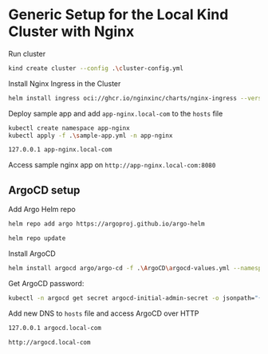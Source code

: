 # Generic Setup for the Local Kind Cluster with Nginx

Run cluster
```bash
kind create cluster --config .\cluster-config.yml
```

Install Nginx Ingress in the Cluster
```bash
helm install ingress oci://ghcr.io/nginxinc/charts/nginx-ingress --version 1.2.1 --namespace ingress --create-namespace --set controller.service.type=NodePort --set controller.service.httpPort.nodePort=30950
```

Deploy sample app and add `app-nginx.local-com` to the `hosts` file
```bash
kubectl create namespace app-nginx
kubectl apply -f .\sample-app.yml -n app-nginx
```
```txt
127.0.0.1 app-nginx.local-com
```

Access sample nginx app on `http://app-nginx.local-com:8080`


## ArgoCD setup

Add Argo Helm repo
```bash
helm repo add argo https://argoproj.github.io/argo-helm

helm repo update
```
Install ArgoCD
```bash
helm install argocd argo/argo-cd -f .\ArgoCD\argocd-values.yml --namespace argocd --create-namespace
```

Get ArgoCD password:
```bash
kubectl -n argocd get secret argocd-initial-admin-secret -o jsonpath="{.data.password}" | base64 -d
```

Add new DNS to `hosts` file and access ArgoCD over HTTP
```txt
127.0.0.1 argocd.local-com 
```

`http://argocd.local-com`

